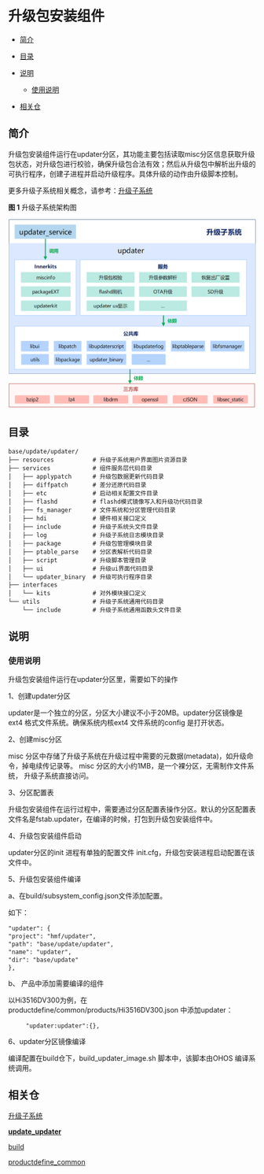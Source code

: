# 升级包安装组件<a name="ZH-CN_TOPIC_0000001148614629"></a>

-   [简介](#section184mcpsimp)
-   [目录](#section198mcpsimp)
-   [说明](#section218mcpsimp)
    -   [使用说明](#section220mcpsimp)

-   [相关仓](#section247mcpsimp)

## 简介<a name="section184mcpsimp"></a>

升级包安装组件运行在updater分区，其功能主要包括读取misc分区信息获取升级包状态，对升级包进行校验，确保升级包合法有效；然后从升级包中解析出升级的可执行程序，创建子进程并启动升级程序。具体升级的动作由升级脚本控制。

更多升级子系统相关概念，请参考：[升级子系统](https://gitee.com/openharmony/docs/blob/master/zh-cn/readme/%E5%8D%87%E7%BA%A7%E5%AD%90%E7%B3%BB%E7%BB%9F.md)

**图 1**  升级子系统架构图

![](figures/Openharmony-updater-升级子系统架构图.png)

## 目录<a name="section198mcpsimp"></a>

```
base/update/updater/
├── resources           # 升级子系统用户界面图片资源目录
├── services            # 组件服务层代码目录
│   ├── applypatch      # 升级包数据更新代码目录
│   ├── diffpatch       # 差分还原代码目录
│   ├── etc             # 启动相关配置文件目录
│   ├── flashd          # flashd模式镜像写入和升级功代码目录
│   ├── fs_manager      # 文件系统和分区管理代码目录
│   ├── hdi             # 硬件相关接口定义
│   ├── include         # 升级子系统头文件目录
│   ├── log             # 升级子系统日志模块目录
│   ├── package         # 升级包管理模块目录
│   ├── ptable_parse    # 分区表解析代码目录
│   ├── script          # 升级脚本管理目录
│   ├── ui              # 升级ui界面代码目录
│   └── updater_binary  # 升级可执行程序目录
├── interfaces
│   └── kits            # 对外模块接口定义
└── utils               # 升级子系统通用代码目录
    └── include         # 升级子系统通用函数头文件目录
```

## 说明<a name="section218mcpsimp"></a>

### 使用说明<a name="section220mcpsimp"></a>

升级包安装组件运行在updater分区里，需要如下的操作

1、创建updater分区

updater是一个独立的分区，分区大小建议不小于20MB。updater分区镜像是ext4 格式文件系统。确保系统内核ext4 文件系统的config 是打开状态。

2、创建misc分区

misc 分区中存储了升级子系统在升级过程中需要的元数据\(metadata\)，如升级命令，掉电续传记录等。 misc 分区的大小约1MB，是一个裸分区，无需制作文件系统， 升级子系统直接访问。

3、分区配置表

升级包安装组件在运行过程中，需要通过分区配置表操作分区。默认的分区配置表文件名是fstab.updater，在编译的时候，打包到升级包安装组件中。

4、升级包安装组件启动

updater分区的init 进程有单独的配置文件 init.cfg，升级包安装进程启动配置在该文件中。

5、升级包安装组件编译

a、在build/subsystem\_config.json文件添加配置。

如下：

```
"updater": {
"project": "hmf/updater",
"path": "base/update/updater",
"name": "updater",
"dir": "base/update"
},
```

b、 产品中添加需要编译的组件

以Hi3516DV300为例，在productdefine/common/products/Hi3516DV300.json 中添加updater：

```
     "updater:updater":{},
```

6、updater分区镜像编译

编译配置在build仓下，build\_updater\_image.sh 脚本中，该脚本由OHOS 编译系统调用。

## 相关仓<a name="section247mcpsimp"></a>

[升级子系统](https://gitee.com/openharmony/docs/blob/master/zh-cn/readme/%E5%8D%87%E7%BA%A7%E5%AD%90%E7%B3%BB%E7%BB%9F.md)

[**update\_updater**](https://gitee.com/openharmony/update_updater)

[build](https://gitee.com/openharmony/build)

[productdefine\_common](https://gitee.com/openharmony/productdefine_common)

